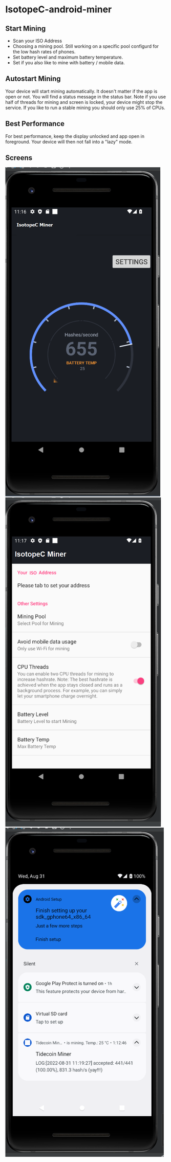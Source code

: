 
# IsotopeC-android-miner

## Start Mining
- Scan your ISO Address
- Choosing a mining pool. Still working on a specific pool configurd for the low hash rates of phones.
- Set battery level and maximum battery temperature.
- Set if you also like to mine with battery / mobile data.

## Autostart Mining
Your device will start mining automatically.
It doesn't matter if the app is open or not. You will find a status message in the status bar.
Note if you use half of threads for mining and screen is locked, your device might stop the service.
If you like to run a stable mining you should only use 25% of CPUs.


## Best Performance
For best performance, keep the display unlocked and app open in foreground.
Your device will then not fall into a "lazy" mode.

## Screens

![screen](img/01b.png)
![screen](img/02b.png)
![screen](img/03.png)

